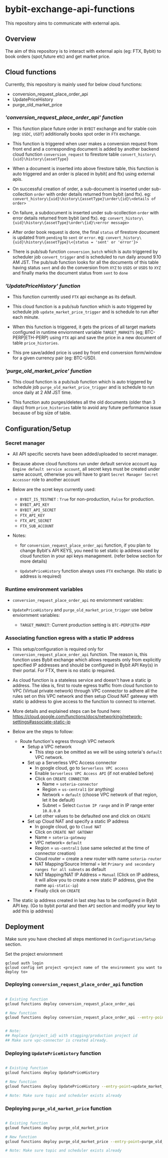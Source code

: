 # bybit-exchange-api-functions

This repository aims to communicate with external apis.

## Overview

The aim of this repository is to interact with external apis (eg: FTX, Bybit) to book orders (spot,future etc) and get market price.

## Cloud functions

Currently, this repository is mainly used for below cloud functions:

- conversion_request_place_order_api
- UpdatePriceHistory
- purge_old_market_price

### _'conversion_request_place_order_api' function_

- This function place future order in `BYBIT` exchange and for stable coin (eg: `USDC`, `USDT`) additionally books spot order in `FTX` exchange.

- This function is triggered when user makes a conversion request from front end and a corresponding document is added by another backend cloud function `conversion_request` to firestore table `convert_history\{uid}\history\{assetType}`

- When a document is inserted into above firestore table, this function is auto triggered and an order is placed in bybit( and ftx) using external apis.

- On successful creation of order, a sub-document is inserted under sub-collection `order` with order details returned from bybit (and ftx). eg: `convert_history\{uid}\history\{assetType}\order\{id}\<details of order>`

- On failure, a subdocument is inserted under sub-scollection `order` with error details returned from bybit (and ftx). eg: `convert_history\{uid}\history\{assetType}\order\{id}\<error message>`

- After order book request is done, the final `status` of firestore document is updated from `pending` to `sent` or `error`. eg:
  `convert_history\{uid}\history\{assetType}\<{status = 'sent' or 'error'}>`

- There is pub/sub function `conversion_batch` which is auto triggered by scheduler job `convert_trigger` and is scheduled to run daily around 9.10 AM JST. The pub/sub function looks for all the documents of this table having status `sent` and do the conversion from `XYZ` to `USDS` or `USDS` to `XYZ` and finally marks the document status from `sent` to `done`

### _'UpdatePriceHistory' function_

- This function currently used `FTX` api exchange as its default.

- This cloud function is a pub/sub function which is auto triggered by schedule job `update_market_price_trigger` and is schedule to run after each minute.

- When this function is triggered, it gets the prices of all target markets configured in runtime enviornment variable `TARGET_MARKETS` (eg; BTC-PERP|ETH-PERP) using `FTX` api and save the price in a new document of table `price_histories`.

- This pre save/added price is used by front end conversion form/window for a given currency pair (eg: BTC-USD).

### _'purge_old_market_price' function_

- This cloud function is a pub/sub function which is auto triggered by schedule job `purge_old_market_price_trigger` and is schedule to run once daily at 2 AM JST time.

- This function auto purges/deletes all the old documents (older than 3 days) from `price_histories` table to avoid any future performance issue because of big size of table.

## Configuration/Setup

### Secret manager

- All API specific secrets have been added/uploaded to secret manager.

- Because above cloud functions run under default service account `App Engine default service account`, all secret keys must be created under same account, otherwise you will have to grant `Secret Manager Secret Accessor` role to another account

- Below are the scret keys currently used:

  - `BYBIT_IS_TESTNET` : `True` for non-production, `False` for production.
  - `BYBIT_API_KEY`
  - `BYBIT_API_SECRET`
  - `FTX_API_KEY`
  - `FTX_API_SECRET`
  - `FTX_SUB_ACCOUNT`

- Notes:

  - for `conversion_request_place_order_api` function, if you plan to change Bybit's API KEYS, you need to set static ip address used by cloud function in your api keys management. (refer below section for more details)

  - `UpdatePriceHistory` function always uses `FTX` exchange. (No static ip address is required)

### Runtime environment variables

- `conversion_request_place_order_api` no enviornment variables:

- `UpdatePriceHistory` and `purge_old_market_price_trigger` use below enviornment variables:

  - `TARGET_MARKET`: Current production setting is `BTC-PERP|ETH-PERP`

### Associating function egress with a static IP address

- This setup/configuration is required only for `conversion_request_place_order_api` function. The reason is, this function uses Bybit exchange which allows requests only from explicitly specified IP addresses and should be configured in Bybit API Key(s) in their portal. For FTX, there is no static ip required.

- As cloud function is a stateless service and doesn't have a static ip address. The idea is, first to route egress traffic from cloud function to VPC (Virtual private network) through VPC connector to adhere all the rules set on this VPC network and then setup Cloud NAT gateway with static ip address to give access to the function to connect to internet.

- More details and explained steps can be found here: https://cloud.google.com/functions/docs/networking/network-settings#associate-static-ip

- Below are the steps to follow:
  - Route function's egress through VPC network
    - Setup a VPC network
      - This step can be omitted as we will be using soteria's `default` VPC network.
    - Set up a Serverless VPC Access connector
      - In google cloud, go to `Serverless VPC access`
      - Enable `Serverless VPC Access API` (if not enabled before)
      - Click on `CREATE CONNECTOR`
        - Name = `soteria-connector`
        - Region = `us-central1` (or anything)
        - Network = `default` (choose VPC network of that region, let it be default)
        - Subnet = Select `Custom IP range` and in IP range enter `10.8.0.0`
      - Let other values to be defaulted one and click on `CREATE`
    - Set up Cloud NAT and specify a static IP address
      - In google cloud, go to `Cloud NAT`
      - Click on `CREATE NAT GATEWAY`
      - Name = `soteria-gateway`
      - VPC network= `default`
      - Region = `us-central1` (use same selected at the time of connector creation)
      - Cloud router = create a new router with name `soteria-router`
      - NAT Mapping/Source Internal = let `Primary and secondary ranges for all subnets` as default
      - NAT Mapping/NAT IP Address = `Manual` (Click on IP address, it will allow you to create a new static IP address, give the name `api-static-ip`)
      - Finally click on `CREATE`
- The static ip address created in last step has to be configured in Bybit API key. (Go to bybit portal and then `API` section and modify your key to add this ip address)

## Deployment

Make sure you have checked all steps mentioned in `Configuration/Setup` section.

Set the project enviornment

```
gcloud auth login
gcloud config set project <project name of the environment you want to deploy to>
```

### Deploying `conversion_request_place_order_api` function

```bash

# Existing function
gcloud functions deploy conversion_request_place_order_api

# New function
gcloud functions deploy conversion_request_place_order_api --entry-point=place_order_api --runtime=python37 --trigger-event=providers/cloud.firestore/eventTypes/document.create --trigger-resource=projects/{project_id}/databases/(default)/documents/convert_history/{uid}/history/{assetType} --vpc-connector=soteria-connector --egress-settings=all


# Note:
## Replace {project_id} with stagging/production project id
## Make sure vpc-connector is created already.
```

### Deploying `UpdatePriceHistory` function

```bash

# Existing function
gcloud functions deploy UpdatePriceHistory

# New function
gcloud functions deploy UpdatePriceHistory --entry-point=update_market_price --runtime=python37 --trigger-topic=update_market_price_topic --set-env-vars=TARGET_MARKETS="BTC-PERP|ETH-PERP"

# Note: Make sure topic and scheduler exists already
```

### Deploying `purge_old_market_price` function

```bash

# Existing function
gcloud functions deploy purge_old_market_price

# New function
gcloud functions deploy purge_old_market_price --entry-point=purge_old_market_price --runtime=python37 --trigger-topic=purge_old_market_price_topic --set-env-vars=TARGET_MARKETS="BTC-PERP|ETH-PERP" --timeout=540s

# Note: Make sure topic and scheduler exists already
```
